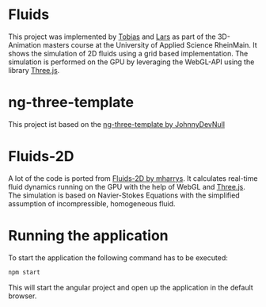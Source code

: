 # Fluids
This project was implemented by [Tobias](https://github.com/Fl4mer) and [Lars](https://github.com/LarsBehl) as part of the 3D-Animation masters course at the University of Applied Science RheinMain. It shows the simulation of 2D fluids using a grid based implementation. The simulation is performed on the GPU by leveraging the WebGL-API using the library [Three.js](https://github.com/mrdoob/three.js).

# ng-three-template
This project ist based on the [ng-three-template by JohnnyDevNull](https://github.com/JohnnyDevNull/ng-three-template)

# Fluids-2D
A lot of the code is ported from [Fluids-2D by mharrys](https://github.com/mharrys/fluids-2d). It calculates real-time fluid dynamics running on the GPU with the help of WebGL and [Three.js](https://github.com/mrdoob/three.js). The simulation is based on Navier-Stokes Equations with the simplified assumption of incompressible, homogeneous fluid.

# Running the application
To start the application the following command has to be executed:
```bash
npm start
```
This will start the angular project and open up the application in the default browser.